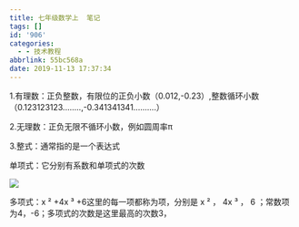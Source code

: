 ```yaml
---
title: 七年级数学上  笔记
tags: []
id: '906'
categories:
  - - 技术教程
abbrlink: 55bc568a
date: 2019-11-13 17:37:34
---
```


1.有理数：正负整数，有限位的正负小数（0.012,-0.23）,整数循环小数（0.123123123........,-0.341341341..........）

2.无理数：正负无限不循环小数，例如圆周率π

3.整式：通常指的是一个表达式

单项式：它分别有系数和单项式的次数

![](https://gitee.com/wittzhang/pic332b/raw/master/wp-content/uploads/2019/11/20191113165345.png)

多项式：x ² +4x ³ +6这里的每一项都称为项，分别是 x ² ， 4x ³ ， 6 ；常数项为4，-6；多项式的次数是这里最高的次数3，